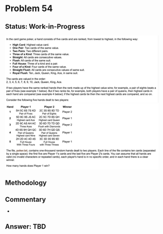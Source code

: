 # Problem 54

## Status: Work-in-Progress  

![problem-54-1](https://github.com/dvb2017/project-euler/blob/main/problem-54/problem-54-1.png)
![problem-54-2](https://github.com/dvb2017/project-euler/blob/main/problem-54/problem-54-2.png)

## Methodology


## Commentary
-

## Answer: TBD
